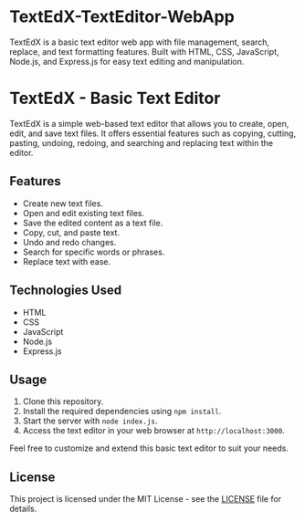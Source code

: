 # TextEdX-TextEditor-WebApp
TextEdX is a basic text editor web app with file management, search, replace, and text formatting features. Built with HTML, CSS, JavaScript, Node.js, and Express.js for easy text editing and manipulation.

# TextEdX - Basic Text Editor

TextEdX is a simple web-based text editor that allows you to create, open, edit, and save text files. It offers essential features such as copying, cutting, pasting, undoing, redoing, and searching and replacing text within the editor.

## Features

- Create new text files.
- Open and edit existing text files.
- Save the edited content as a text file.
- Copy, cut, and paste text.
- Undo and redo changes.
- Search for specific words or phrases.
- Replace text with ease.

## Technologies Used

- HTML
- CSS
- JavaScript
- Node.js
- Express.js

## Usage

1. Clone this repository.
2. Install the required dependencies using `npm install`.
3. Start the server with `node index.js`.
4. Access the text editor in your web browser at `http://localhost:3000`.

Feel free to customize and extend this basic text editor to suit your needs.

## License

This project is licensed under the MIT License - see the [LICENSE](LICENSE) file for details.
